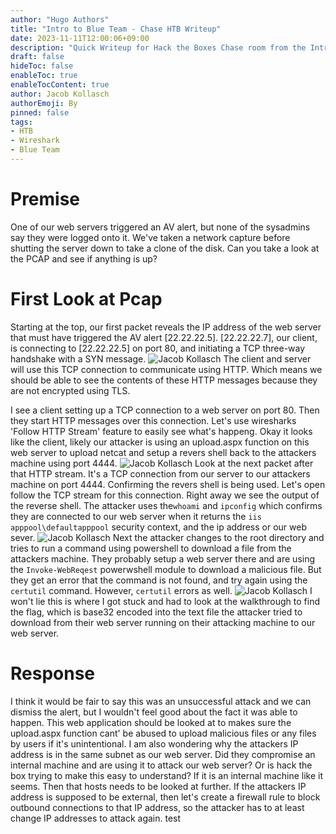 ```yaml
---
author: "Hugo Authors"
title: "Intro to Blue Team - Chase HTB Writeup"
date: 2023-11-11T12:00:06+09:00
description: "Quick Writeup for Hack the Boxes Chase room from the Intro to Blue Team Track"
draft: false
hideToc: false
enableToc: true
enableTocContent: true
author: Jacob Kollasch
authorEmoji: By
pinned: false
tags: 
- HTB
- Wireshark
- Blue Team
---
```

# Premise
One of our web servers triggered an AV alert, but none of the sysadmins say they were logged onto it. We've taken a network capture before shutting the server down to take a clone of the disk. Can you take a look at the PCAP and see if anything is up?

# First Look at Pcap
Starting at the top, our first packet reveals the IP address of the web server that must have triggered the AV alert [22.22.22.5]. [22.22.22.7], our client, is connecting to [22.22.22.5] on port 80, and initiating a TCP three-way handshake with a SYN message.
![Jacob Kollasch](/intro-to-blue-team-chase-htb-writeup-images/image-1.jpg)
The client and server will use this TCP connection to communicate using HTTP. Which means we should be able to see the contents of these HTTP messages because they are not encrypted using TLS.

I see a client setting up a TCP connection to a web server on port 80. Then they start HTTP messages over this connection. Let's use wiresharks 'Follow HTTP Stream' feature to easily see what's happeng. Okay it looks like the client, likely our attacker is using an upload.aspx function on this web server to upload netcat and setup a revers shell back to the attackers machine using port 4444.
![Jacob Kollasch](/intro-to-blue-team-chase-htb-writeup-images/image-2.png)
Look at the next packet after that HTTP stream. It's a TCP connection from our server to our attackers machine on port 4444. Confirming the revers shell is being used. Let's open follow the TCP stream for this connection. Right away we see the output of the reverse shell. The attacker uses the`whoami` and `ipconfig` which confirms they are connected to our web server when it returns the `iis apppool\defaultapppool` security context, and the ip address or our web sever.
![Jacob Kollasch](/intro-to-blue-team-chase-htb-writeup-images/image-3.png)
Next the attacker changes to the root directory and tries to run a command using powershell to download a file from the attackers machine. They probably setup a web server there and are using the `Invoke-WebReqest` powerwshell module to download a malicious file. But they get an error that the command is not found, and try again using the `certutil` command. However, `certutil` errors as well.
![Jacob Kollasch](intro-to-blue-team-chase-htb-writeup-images/image-4.png)
I won't lie this is where I got stuck and had to look at the walkthrough to find the flag, which is base32 encoded into the text file the attacker tried to download from their web server running on their attacking machine to our web server.
# Response
I think it would be fair to say this was an unsuccessful attack and we can dismiss the alert, but I wouldn't feel good about the fact it was able to happen. This web application should be looked at to makes sure the upload.aspx function cant' be abused to upload malicious files or any files by users if it's unintentional. I am also wondering why the attackers IP address is in the same subnet as our web server. Did they compromise an internal machine and are using it to attack our web server? Or is hack the box trying to make this easy to understand? If it is an internal machine like it seems. Then that hosts needs to be looked at further. If the attackers IP address is supposed to be external, then let's create a firewall rule to block outbound connections to that IP address, so the attacker has to at least change IP addresses to attack again.
test

